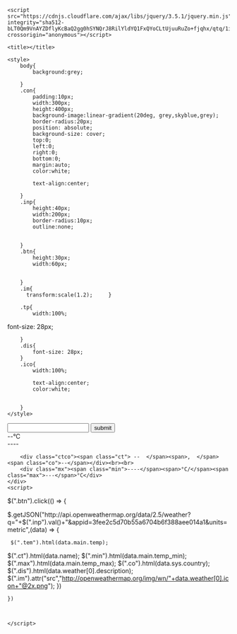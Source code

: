 <!DOCTYPE html>
<html>
<head>
	<meta charset="utf-8"/>
	<meta http-equiv="X-UA-Compatible" content="IE=edge"/>

	<script src="https://cdnjs.cloudflare.com/ajax/libs/jquery/3.5.1/jquery.min.js" integrity="sha512-bLT0Qm9VnAYZDflyKcBaQ2gg0hSYNQrJ8RilYldYQ1FxQYoCLtUjuuRuZo+fjqhx/qtq/1itJ0C2ejDxltZVFg==" crossorigin="anonymous"></script>

	<title></title>
	
	<style>
		body{
			background:grey;

		}
		.con{
			padding:10px;
			width:300px;
			height:400px;
			background-image:linear-gradient(20deg, grey,skyblue,grey);
			border-radius:20px;
			position: absolute;
			background-size: cover;
			top:0;
			left:0;
			right:0;
			bottom:0;
			margin:auto;
			color:white;
			
			text-align:center;

		}
		.inp{
			height:40px;
			width:200px;
			border-radius:10px;
			outline:none;
			

		}
		.btn{
			height:30px;
			width:60px;
			

		}
		.im{
          transform:scale(1.2);		}
	
		.tp{
			width:100%;
font-size: 28px;	
			
		}
		.dis{
			font-size: 28px;
		}
		.ico{
			width:100%;
			
			text-align:center;
			color:white;	


		}
	</style>
</head>
<body>
	<div class="con">
		<input type="search" class="inp">
		<button class="btn">submit</button>
		<div class="ico">
			<img class="im" src="" >
		</div>
		<div class="tp"><span class="tem">--</span>°C</div>
		<div class="dis">----</div> 
		
		<div class="ctco"><span class="ct"> --  </span><span>,  </span><span class="co">--</span></div><br><br>
		<div class="mx"><span class="min">----</span><span>°C/</span><span class="max">---</span>°C</div>
	</div>
	<script>
  $(".btn").click(() => {
 
 $.getJSON("http://api.openweathermap.org/data/2.5/weather?q="+$(".inp").val()+"&appid=3fee2c5d70b55a6704b6f388aee014a1&units=metric",(data) => {
 	

     $(".tem").html(data.main.temp);
$(".ct").html(data.name);
$(".min").html(data.main.temp_min);
$(".max").html(data.main.temp_max);
$(".co").html(data.sys.country);
$(".dis").html(data.weather[0].description);
$(".im").attr("src","http://openweathermap.org/img/wn/"+data.weather[0].icon+"@2x.png");
 	})

  	})



	</script>
</body>
</html>
